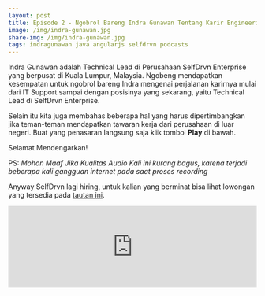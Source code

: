 ```yaml
---
layout: post
title: Episode 2 - Ngobrol Bareng Indra Gunawan Tentang Karir Engineering dan Kerja di Kuala Lumpur
image: /img/indra-gunawan.jpg
share-img: /img/indra-gunawan.jpg
tags: indragunawan java angularjs selfdrvn podcasts
---
```


Indra Gunawan adalah Technical Lead di Perusahaan SelfDrvn Enterprise yang berpusat di Kuala Lumpur, Malaysia. Ngobeng mendapatkan kesempatan untuk ngobrol bareng Indra mengenai perjalanan karirnya mulai dari IT Support sampai dengan posisinya yang sekarang, yaitu Technical Lead di SelfDrvn Enterprise.

Selain itu kita juga membahas beberapa hal yang harus dipertimbangkan jika teman-teman mendapatkan tawaran kerja dari perusahaan di luar negeri. Buat yang penasaran langsung saja klik tombol **Play** di bawah.

Selamat Mendengarkan!

PS: *Mohon Maaf Jika Kualitas Audio Kali ini kurang bagus, karena terjadi beberapa kali gangguan internet pada saat proses recording*

Anyway SelfDrvn lagi hiring, untuk kalian yang berminat bisa lihat lowongan yang tersedia pada [tautan ini](https://selfdrvn.com/career-selfdrvn?source=ngobeng.com).

<iframe width="100%" height="166" scrolling="no" frameborder="no" allow="autoplay" src="https://w.soundcloud.com/player/?url=https%3A//api.soundcloud.com/tracks/446761485&color=%23ff5500&auto_play=false&hide_related=false&show_comments=true&show_user=true&show_reposts=false&show_teaser=true"></iframe>
